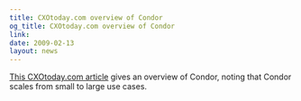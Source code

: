 ```yaml
---
title: CXOtoday.com overview of Condor
og_title: CXOtoday.com overview of Condor
link: 
date: 2009-02-13
layout: news
---
```


<a href="http://www.cxotoday.com/India/News/Grid-Computing_For_a_High_Throughput/551-98895-912.html">This CXOtoday.com article</a> gives an overview of Condor, noting that Condor scales from small to large use cases. 
